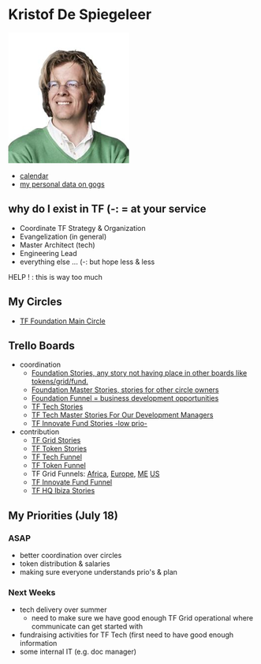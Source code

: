 # Kristof De Spiegeleer

![](images/kristof_de_spiegeleer.png)

- [calendar](https://calendar.google.com/calendar/embed?src=greenitglobe.com_tsjmu4ib6q6fq908187nuvc6v8%40group.calendar.google.com&ctz=Europe/Amsterdam)
- [my personal data on gogs](https://docs.grid.tf/threefold/data_team/raw/branch/master/team/varia/Kristof%20De%20Spiegeleer/kristof_despiegeleer.JPG)

## why do I exist in TF (-: = at your service

- Coordinate TF Strategy & Organization
- Evangelization (in general)
- Master Architect (tech)
- Engineering Lead
- everything else ... (-: but hope less & less

HELP ! : this is way too much

## My Circles

- [TF Foundation Main Circle](../circles/foundation/foundation.md)

## Trello Boards

- coordination
    - [Foundation Stories, any story not having place in other boards like tokens/grid/fund.](https://trello.com/b/XrntkDvy/tfstories)
    - [Foundation Master Stories, stories for other circle owners](https://trello.com/b/hSmoJvN0/tfstoriesmasters)
    - [Foundation Funnel = business development opportunities](https://trello.com/b/ppTVxCcO/tffunnel)
    - [TF Tech Stories](https://trello.com/b/gPzYrjTJ/tftechstories)
    - [TF Tech Master Stories For Our Development Managers](https://trello.com/b/zwgGSC5F/tftechcoordinationengineering)
    - [TF Innovate Fund Stories -low prio-](https://trello.com/b/6iGfd5Cc/tfinnovatestories)
- contribution
    - [TF Grid Stories](https://trello.com/b/FOZrIDOL/tfgridstories)
    - [TF Token Stories](https://trello.com/b/IqHW5DeD/tftokenstories)
    - [TF Tech Funnel](https://trello.com/b/8KWOUXAM/tftechfunnelfunding)
    - [TF Token Funnel](https://trello.com/b/PQXC3FHZ/tftokenfunnelsales)
    - TF Grid Funnels: [Africa](https://trello.com/b/xbQlLuLh/tfgridfunnelafrica), [Europe](https://trello.com/b/RnqC5MIN/tfgridfunneleurope), [ME](https://trello.com/b/HgqE6fi1/tfgridfunnelmiddleeast) [US](https://trello.com/b/VRabD60x/tfgridfunneluscanada)
    - [TF Innovate Fund Funnel](https://trello.com/b/OTDDFdnX/tfinnovatefunnelfund)
    - [TF HQ Ibiza Stories](https://trello.com/b/7sSeLOOu/tfstorieshqibiza)
    
## My Priorities (July 18)

### ASAP

- better coordination over circles
- token distribution & salaries
- making sure everyone understands prio's & plan

### Next Weeks

- tech delivery over summer
   - need to make sure we have good enough TF Grid operational where communicate can get started with
- fundraising activities for TF Tech (first need to have good enough information 
- some internal IT (e.g. doc manager)
